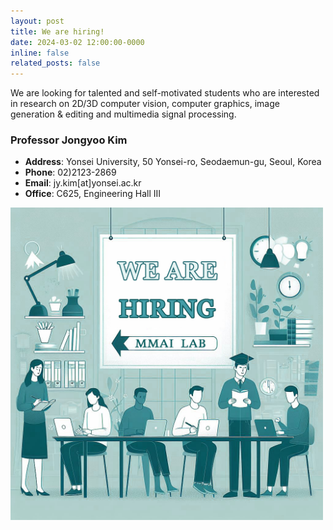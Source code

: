 ```yaml
---
layout: post
title: We are hiring!
date: 2024-03-02 12:00:00-0000
inline: false
related_posts: false
---
```


We are looking for talented and self-motivated students who are interested in research on 2D/3D computer vision, computer graphics, image generation & editing and multimedia signal processing.

<!-- If you are interested, please send an email to `jy.kim@yonsei.ac.kr`. -->

### Professor Jongyoo Kim

- **Address**: Yonsei University, 50 Yonsei-ro, Seodaemun-gu, Seoul, Korea
- **Phone**: 02)2123-2869
- **Email**: jy.kim[at]yonsei.ac.kr
- **Office**: C625, Engineering Hall III

<img src="/assets/img/hiring.jpg" height=500 width=500>
